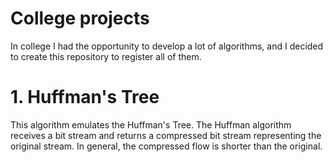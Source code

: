 # College projects
In college I had the opportunity to develop a lot of algorithms, and I decided to create this repository to register all of them.

# 1. Huffman's Tree
This algorithm emulates the Huffman's Tree. The Huffman algorithm receives a bit stream and returns a compressed bit stream representing the original stream. In general, the compressed flow is shorter than the original.
